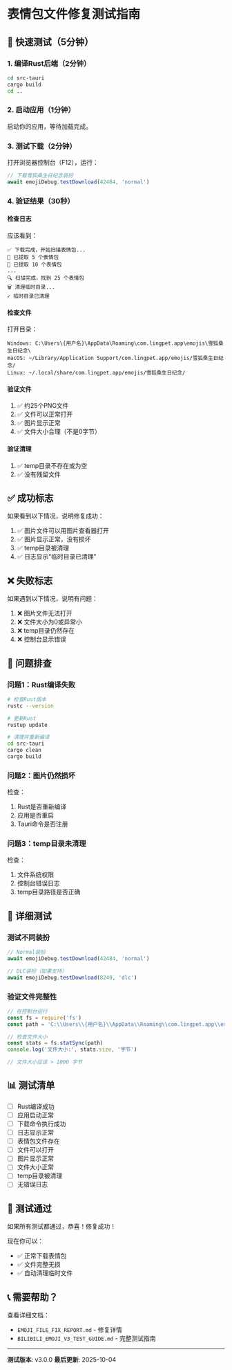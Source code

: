 # 表情包文件修复测试指南

## 🚀 快速测试（5分钟）

### 1. 编译Rust后端（2分钟）

```bash
cd src-tauri
cargo build
cd ..
```

### 2. 启动应用（1分钟）

启动你的应用，等待加载完成。

### 3. 测试下载（2分钟）

打开浏览器控制台（F12），运行：

```javascript
// 下载雪狐桑生日纪念装扮
await emojiDebug.testDownload(42484, 'normal')
```

### 4. 验证结果（30秒）

#### 检查日志
应该看到：
```
✅ 下载完成，开始扫描表情包...
📁 已提取 5 个表情包
📁 已提取 10 个表情包
...
🔍 扫描完成，找到 25 个表情包
🗑️ 清理临时目录...
✓ 临时目录已清理
```

#### 检查文件
打开目录：
```
Windows: C:\Users\{用户名}\AppData\Roaming\com.lingpet.app\emojis\雪狐桑生日纪念\
macOS: ~/Library/Application Support/com.lingpet.app/emojis/雪狐桑生日纪念/
Linux: ~/.local/share/com.lingpet.app/emojis/雪狐桑生日纪念/
```

#### 验证文件
1. ✅ 约25个PNG文件
2. ✅ 文件可以正常打开
3. ✅ 图片显示正常
4. ✅ 文件大小合理（不是0字节）

#### 验证清理
1. ✅ temp目录不存在或为空
2. ✅ 没有残留文件

## ✅ 成功标志

如果看到以下情况，说明修复成功：

1. ✅ 图片文件可以用图片查看器打开
2. ✅ 图片显示正常，没有损坏
3. ✅ temp目录被清理
4. ✅ 日志显示"临时目录已清理"

## ❌ 失败标志

如果遇到以下情况，说明有问题：

1. ❌ 图片文件无法打开
2. ❌ 文件大小为0或异常小
3. ❌ temp目录仍然存在
4. ❌ 控制台显示错误

## 🐛 问题排查

### 问题1：Rust编译失败

```bash
# 检查Rust版本
rustc --version

# 更新Rust
rustup update

# 清理并重新编译
cd src-tauri
cargo clean
cargo build
```

### 问题2：图片仍然损坏

检查：
1. Rust是否重新编译
2. 应用是否重启
3. Tauri命令是否注册

### 问题3：temp目录未清理

检查：
1. 文件系统权限
2. 控制台错误日志
3. temp目录路径是否正确

## 📝 详细测试

### 测试不同装扮

```javascript
// Normal装扮
await emojiDebug.testDownload(42484, 'normal')

// DLC装扮（如果支持）
await emojiDebug.testDownload(8249, 'dlc')
```

### 验证文件完整性

```javascript
// 在控制台运行
const fs = require('fs')
const path = 'C:\\Users\\{用户名}\\AppData\\Roaming\\com.lingpet.app\\emojis\\雪狐桑生日纪念\\雪狐桑生日纪念_开心.png'

// 检查文件大小
const stats = fs.statSync(path)
console.log('文件大小:', stats.size, '字节')

// 文件大小应该 > 1000 字节
```

## 📊 测试清单

- [ ] Rust编译成功
- [ ] 应用启动正常
- [ ] 下载命令执行成功
- [ ] 日志显示正常
- [ ] 表情包文件存在
- [ ] 文件可以打开
- [ ] 图片显示正常
- [ ] 文件大小正常
- [ ] temp目录被清理
- [ ] 无错误日志

## 🎉 测试通过

如果所有测试都通过，恭喜！修复成功！

现在你可以：
- ✅ 正常下载表情包
- ✅ 文件完整无损
- ✅ 自动清理临时文件

## 📞 需要帮助？

查看详细文档：
- `EMOJI_FILE_FIX_REPORT.md` - 修复详情
- `BILIBILI_EMOJI_V3_TEST_GUIDE.md` - 完整测试指南

---

**测试版本**: v3.0.0
**最后更新**: 2025-10-04
